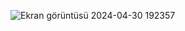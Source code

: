 ![Ekran görüntüsü 2024-04-30 192357](https://github.com/OmerYurtalan/Rectangle-Detection-and-Localization-in-Images-Using-Python/assets/116679408/cf343d3c-090d-4352-90ad-96d816f85078)
